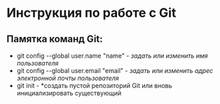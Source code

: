 # Инструкция по работе с Git
## Памятка команд Git:
* git config --global user.name "name" - *задать или изменить имя пользователя*
* git config --global user.email "email" - *задать или изменить адрес электронной почты пользователя*
* git init - *создать пустой репозиторий Git или вновь инициализировать существующий
